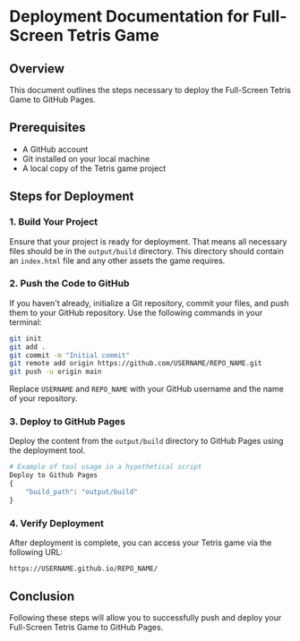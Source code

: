 # Deployment Documentation for Full-Screen Tetris Game

## Overview
This document outlines the steps necessary to deploy the Full-Screen Tetris Game to GitHub Pages.

## Prerequisites
- A GitHub account
- Git installed on your local machine
- A local copy of the Tetris game project

## Steps for Deployment

### 1. Build Your Project
Ensure that your project is ready for deployment. That means all necessary files should be in the `output/build` directory. This directory should contain an `index.html` file and any other assets the game requires.

### 2. Push the Code to GitHub
If you haven't already, initialize a Git repository, commit your files, and push them to your GitHub repository. Use the following commands in your terminal:

```bash
git init
git add .
git commit -m "Initial commit"
git remote add origin https://github.com/USERNAME/REPO_NAME.git
git push -u origin main
```
Replace `USERNAME` and `REPO_NAME` with your GitHub username and the name of your repository.

### 3. Deploy to GitHub Pages
Deploy the content from the `output/build` directory to GitHub Pages using the deployment tool.

```python
# Example of tool usage in a hypothetical script
Deploy to Github Pages
{
    "build_path": "output/build"
}
```

### 4. Verify Deployment
After deployment is complete, you can access your Tetris game via the following URL:
```
https://USERNAME.github.io/REPO_NAME/
```

## Conclusion
Following these steps will allow you to successfully push and deploy your Full-Screen Tetris Game to GitHub Pages.